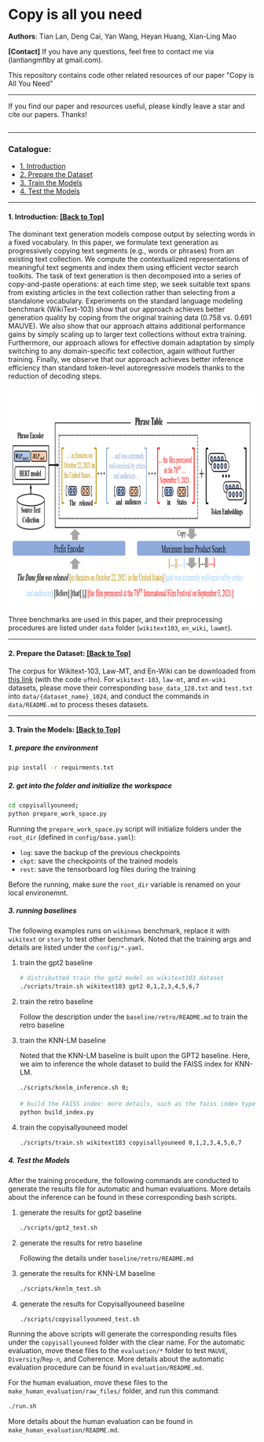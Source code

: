 # Copy is all you need
**Authors**: Tian Lan, Deng Cai, Yan Wang, Heyan Huang, Xian-Ling Mao

**[Contact]** If you have any questions, feel free to contact me via (lantiangmftby at gmail.com).

This repository contains code other related resources of our paper "Copy is All You Need"

****
If you find our paper and resources useful, please kindly leave a star and cite our papers. Thanks!

```bibtex
```

****

<span id='all_catelogue'/>

### Catalogue:
* <a href='#introduction'>1. Introduction</a>
* <a href='#prepare dataset'>2. Prepare the Dataset</a>
* <a href='#train the Models'>3. Train the Models</a>
* <a href='#test with prefix'>4. Test the Models</a>
    
****

<span id='introduction'/>

#### 1. Introduction: <a href='#all_catelogue'>[Back to Top]</a>

The dominant text generation models compose output by selecting words in a fixed vocabulary. In this paper, we formulate text generation as progressively copying text segments (e.g., words or phrases) from an existing text collection. We compute the contextualized representations of meaningful text segments and index them using efficient vector search toolkits. The task of text generation is then decomposed into a series of copy-and-paste operations: at each time step, we seek suitable text spans from existing articles in the text collection rather than selecting from a standalone vocabulary. Experiments on the standard language modeling benchmark (WikiText-103) show that our approach achieves better generation quality by coping from the original training data (0.758 vs. 0.691 MAUVE). We also show that our approach attains additional performance gains by simply scaling up to larger text collections without extra training. Furthermore, our approach allows for effective domain adaptation by simply switching to any domain-specific text collection, again without further training. Finally, we observe that our approach achieves better inference efficiency than standard token-level autoregressive models thanks to the reduction of decoding steps.

<img src="./img/overview.png" width = "1100" height = "450" alt="overview" align=center />

Three benchmarks are used in this paper, and their preprocessing procedures are listed under `data` folder (`wikitext103`, `en_wiki`, `lawmt`).

****

<span id='prepare dataset'/>

#### 2. Prepare the Dataset: <a href='#all_catelogue'>[Back to Top]</a>

The corpus for Wikitext-103, Law-MT, and En-Wiki can be downloaded from [this link](https://pan.baidu.com/s/13JmmAZPN_5jLkSbS-V51rg) (with the code `ufhn`).
For `wikitext-103`, `law-mt`, and `en-wiki` datasets, please move their corresponding `base_data_128.txt` and `test.txt` into `data/{dataset_name}_1024`,
and conduct the commands in `data/README.md` to process theses datasets.

****

<span id='train the models'/>

#### 3. Train the Models: <a href='#all_catelogue'>[Back to Top]</a>

##### 1. prepare the environment

```bash
pip install -r requirments.txt
```

##### 2. get into the folder and initialize the workspace

```bash
cd copyisallyouneed;
python prepare_work_space.py
```

Running the `prepare_work_space.py` script will initialize folders under the `root_dir` (defined in `config/base.yaml`): 
* `log`: save the backup of the previous checkpoints
* `ckpt`: save the checkpoints of the trained models
* `rest`: save the tensorboard log files during the training

Before the running, make sure the `root_dir` variable is renamed on your local environemnt.

##### 3. running baselines

The following examples runs on `wikinews` benchmark, replace it with `wikitext` or `story` to test other benchmark.
Noted that the training args and details are listed under the `config/*.yaml`.

1. train the gpt2 baseline

    ```bash
    # distributted train the gpt2 model on wikitext103 dataset
    ./scripts/train.sh wikitext103 gpt2 0,1,2,3,4,5,6,7
    ```

2. train the retro baseline

   Follow the description under the `baseline/retro/README.md` to train the retro baseline
  
3. train the KNN-LM baseline

    Noted that the KNN-LM baseline is built upon the GPT2 baseline. Here, we aim to inference the whole dataset to build the FAISS index for KNN-LM.

    ```bash
    ./scripts/knnlm_inference.sh 0;
    
    # build the FAISS index: more details, such as the faiss index type can be found in `build_index.py`
    python build_index.py
    ```
   
4. train the copyisallyouneed model

    ```bash
    ./scripts/train.sh wikitext103 copyisallyouneed 0,1,2,3,4,5,6,7
    ```
    
##### 4. Test the Models

After the training procedure, the following commands are conducted to generate the results file for automatic and human evaluations.
More details about the inference can be found in these corresponding bash scripts.

1. generate the results for gpt2 baseline

    ```bash
    ./scripts/gpt2_test.sh
    ```

2. generate the results for retro baseline

    Following the details under `baseline/retro/README.md`

3. generate the results for KNN-LM baseline

    ```bash
    ./scripts/knnlm_test.sh
    ```
    
4. generate the results for Copyisallyouneed baseline

    ```bash
    ./scripts/copyisallyouneed_test.sh
    ```
    
Running the above scripts will generate the corresponding results files under the `copyisallyouneed` folder with the clear name.
For the automatic evaluation, move these files to the `evaluation/*` folder to test `MAUVE`, `Diversity`/`Rep-n`, and Coherence.
More details about the automatic evaluation procedure can be found in `evaluation/README.md`.

For the human evaluation, move these files to the `make_human_evaluation/raw_files/` folder, and run this command:

```bash
./run.sh
```

More details about the human evaluation can be found in `make_human_evaluation/README.md`.

